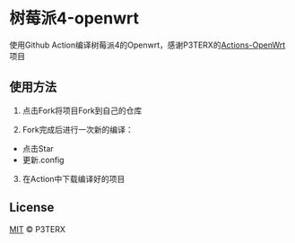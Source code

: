 # 树莓派4-openwrt

使用Github Action编译树莓派4的Openwrt，感谢P3TERX的[Actions-OpenWrt](https://github.com/P3TERX/Actions-OpenWrt)项目

## 使用方法

1. 点击Fork将项目Fork到自己的仓库

2. Fork完成后进行一次新的编译：
  - 点击Star  
  - 更新.config  

3. 在Action中下载编译好的项目

## License

[MIT](https://github.com/P3TERX/Actions-OpenWrt/blob/master/LICENSE) © P3TERX
